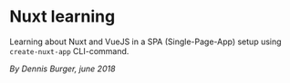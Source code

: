 # Nuxt learning

Learning about Nuxt and VueJS in a SPA (Single-Page-App) setup using `create-nuxt-app` CLI-command.

*By Dennis Burger, june 2018*
